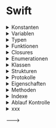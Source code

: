 # Swift

<!--- *** CONSTANTS *** --->
<details> <summary>Konstanten</summary>  
    
    Konstanten [Constants] sind Objekte zur Speicherung von Werten und/oder Funktionen, die nicht geändert werden können.

    ```swift
    // Allgemein
    let konstante: Typ = wert    // Die Konstante 'konstante' vom Typ 'Typ' soll den Wert 'wert' haben.

    // Beispiel 1
    let c1: String = "volker"  
    let c2 = "volker"            // Compiler bestimmt den Typ [type inference]

    // Beispiel 2 - Die Konstante 'function' speichert eine Funktion 'gruesse', die als Funktion übergeben wird.
    func gruesse () -> String {
        return "hallo"
    }
    let function: () -> String = gruesse                             // print(function()) --> hallo

    // Beispiel 3 - Die Konstante 'closure' speichert eine Funktion, die als Closure übergeben wird.
    let closure: () -> String = { () -> String in return "hallo" }   // print(closure()) --> hallo
    ```
</details>

<!--- *** VARIABLES *** --->
<details> <summary>Variablen</summary> 
    
    Variablen [Variables] sind Objekte zur Speicherung von Werten und/oder Funktionen, die geändert werden können.
    
    ```swift
    var v1: String = "volker"
    var v2 = "volker"
    var v3: String { "volker" }  // Berechnete Variable [calculated property] 
    ```
</details>

<!--- *** TYPES *** ---> 
<details> <summary>Typen</summary> 
     
[Typen](https://docs.swift.org/swift-book/documentation/the-swift-programming-language/types) sind Vorgaben für den Aufbau von Objekten.  

<!--- *** BUILT-IN TYPES *** --->
<details> <summary>Basis Typen</summary> 
    
    Basis Typen [Built-in Types]

    ```swift
    let c: Character = "a"
    let s: String = "volker"
    let b: Bool = true
    let i: Int = -1            // positive und negative Ganzzahen
    let i8: Int8 = -1          // Ganzzahlen von -128 bis 127 - (Int8, Int16, Int32, Int64, Int)
    let u: UInt = 1            // nur positive Ganzzahen
    let f: Float = 1.1
    let d: Double = 1.1
    ```
</details>
    
<!--- *** COLLECTIONS *** --->
<details> <summary>Collections</summary> 
    
    [Collections](https://docs.swift.org/swift-book/documentation/the-swift-programming-language/collectiontypes) sind Sammlungen     von Daten in Listen.
    
<!--- *** ARRAYS *** ---> 
<details> <summary>Arrays</summary> 
    
    Ein Array ist eine geordnete Liste von Elementen [items].
    
    ```swift
    let a1: Array<String> = ["volker", "nils"]   // struct Array<Element>
    let a2: [String] = ["volker", "nils"]
    let a3: Array = ["volker", "nils"]
    let a4 = ["volker", "nils"]
    ```
</details>

<!--- *** SETS *** --->
<details> <summary>Sets</summary> 
    
    Ein Set ist eine ungeordnete Liste von unterschiedlichen Elementen [items].
    
    ```swift
    let s1: Set<String> = ["volker", "nils"]     // struct Set<Element : Hashable>
    let s2: Set = ["volker", "nils"]
    ```
</details>

<!--- *** DICTIONARIESS *** --->
<details> <summary>Dictionaries</summary>
    
    Ein Dictionary ist eine Liste von ungeordneten Schlüssel/Wert [key/value] Paaren. 
    
    ```swift
    let d1: Dictionary<Int, String> = [1: "volker", 2: "nils"]   // struct Dictionary<Key : Hashable, Value>
    let d2: [Int: String] = [1: "volker", 2: "nils"]
    let d3: Dictionary = [1: "volker", 2: "nils"]
    let d4 = [1: "volker", 2: "nils"]
    ```
</details>
    
<!--- *** END COLLECTIONS *** --->    
</details>  

<!--- *** OPTIONALS *** --->
<details> <summary>Optionale Typen</summary>
    
    Ein optionaler Typ [Optional Type](https://docs.swift.org/swift-book/documentation/the-swift-programming-     language/types/#Optional-Type) ist eine Typ der auch nicht 'nil' enthalten darf.
    
    ```swift
    let o1: Optional<String>    //  Optional<Wrapped>
    let o2: String!
    ```
</details>    
    
<!--- *** OPAQUE TYPES *** --->
<details> <summary>Opaque Typen</summary>
    
    Ein opaquer Typ der sich verhalten soll wie ein zugeordneter Typ.   
    [Opaque Types](https://docs.swift.org/swift-book/documentation/the-swift-programming-language/opaquetypes/)
    ```swift
    ```
</details>    
    
    
<!--- *** END TYPES *** --->    
</details>

<!--- *** FUNCTIONS *** --->
<details> <summary>Funktionen</summary> 
    
    Eine [Function](https://docs.swift.org/swift-book/documentation/the-swift-programming-language/functions) ist eine  Handlungsanweisung.   

    ```swift
    func gebeNamen () -> String {
        return "volker"
    }
    ```
</details>

<!--- *** CLOSURESS *** --->
<details> <summary>Closures</summary> 
    
    Ein Closure ist eine Handlungsanweisung.   
[Closures](https://docs.swift.org/swift-book/documentation/the-swift-programming-language/closures)
    ```swift
    // Funktion vs. Closure
    func gruesseFunktion () -> String { "hallo" }     // print(gruesseFunktion()) -> hallo
    let gruesseClosure1: () -> String = { "hallo" }   // print(gruesseClosure1()) -> hallo

    let gruesseClosure2 = { "hallo" }                 // print(gruesseClosure2()) -> hallo
    ```
</details>



<!--- *** ENUMERATIONS *** --->
<details> <summary>Enumerationen</summary> 
    
    Eine [Enumeration](https://docs.swift.org/swift-book/documentation/the-swift-programming-language/enumerations) ist eine Aufzählung von Werten.  

    ```swift
    enum Namen {
        case volker
        case nils
    }
    ```
</details>

<!--- *** CLASSES *** --->
<details> <summary>Klassen</summary> 
    
    Eine [Klasse](https://docs.swift.org/swift-book/documentation/the-swift-programming-language/classesandstructures) ist ein Typ für referenzierbare Objekte zur Datenkapselung von Eigenschaften [properties] und Methoden [methodes].    

    ```swift
    // Allgemein
    class EineKlasse {
        // Definition des Inhalts der Klasse
    }

    // Beispiel
    class Person {
        // Property
        var name: String = "volker"
        // Methode
        func gruesse () -> String {
            return "Hallo " + name
        }
    }
    ```
</details>
 
<!--- *** STRUCTS *** --->
<details> <summary>Strukturen</summary> 
    
    Eine [Struktur](https://docs.swift.org/swift-book/documentation/the-swift-programming-language/classesandstructures) ist ein Typ für nicht referenzierbare Objekte zur Datenkapselung von Eigenschaften [properties] und Methoden [methodes].   

    ```swift
    // Allgemein
    struct EineStruktur {
        // Definition des Inhalts der Struktur
    }

    // Beispiel
    struct Person {
        var name: String = "volker"
    }
    ```
</details>

<!--- *** PROTOKOLS *** --->
<details> <summary>Protokolle</summary> 
    
    Ein [Protokoll](https://docs.swift.org/swift-book/documentation/the-swift-programming-language/protocols) bescheibt Anforderungen an benutzerdefinierte Typen die mit dem Protokoll konform gehen sollen.   

    ```swift
    // Allgemein
    protocol EinProtokoll {
        // Definition des Inhalts des Protokolls
    }

    // Beispiel
    protocol PersonProtokoll {
        var vorname: String { get set }
        var nachname: String { get set }
    
        func gruesse () -> String
    }

    // Anwendung
    class PersonKlasse: PersonProtokoll {
        var vorname: String = "volker"
        var nachname: String = "kasack"
    
        func gruesse() -> String {
            return "Hallo " + vorname + " " + nachname + "!"
        }
    }
    let person = PersonKlasse()   // print(person.gruesse()) -> Hallo volker kasack
    ```
</details>

<!--- *** PROPERTIES *** --->
<details> <summary>Eigenschaften</summary> 
    
    [Properties](https://docs.swift.org/swift-book/documentation/the-swift-programming-language/properties) sind Konstanten oder Variablen in Klassen oder Strukturen.   

    ```swift
    ```
</details>

<!--- *** METHODESS *** --->
<details>
<summary>Methoden</summary> 
    
    [Methoden](https://docs.swift.org/swift-book/documentation/the-swift-programming-language/methodes) sind Funktionen in Klassen oder Strukturen.   

    ```swift
    ```
</details>

<!--- *** SUBSCRIPTS *** --->
<details> <summary>Indexe</summary> 
    
    [Indexe](https://docs.swift.org/swift-book/documentation/the-swift-programming-language/subscripts) [Subscripts] sind die Positionen von Elementen in geordneten Listen (Arrays).    

    ```swift
    ```
</details>

<!--- *** CONTROL FLOW *** --->
<details> <summary>Ablauf Kontrolle</summary>
    
    [Control Flow](https://docs.swift.org/swift-book/documentation/the-swift-programming-language/controlflow)
    ```swift
    ```
</details>


    
    
<details> <summary>xxx</summary> 
</details>


--->
